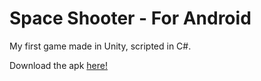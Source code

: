 # Space Shooter - For Android
My first game made in Unity, scripted in C#.

Download the apk [here!](https://drive.google.com/open?id=0B4-kSsqw1xmKNFItOHN6SWxXQW8)
